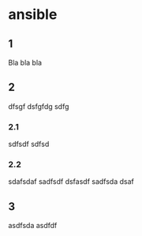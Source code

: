 # ansible

## 1
Bla
bla
bla

## 2
dfsgf
dsfgfdg
sdfg
### 2.1
sdfsdf
sdfsd
### 2.2
sdafsdaf
sadfsdf
dsfasdf
sadfsda
dsaf
## 3
asdfsda
asdfdf
